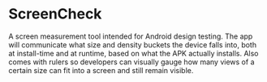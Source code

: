 # ScreenCheck
A screen measurement tool intended for Android design testing. The app will communicate what size and density buckets the device falls into, both at install-time and at runtime, based on what the APK actually installs. Also comes with rulers so developers can visually gauge how many views of a certain size can fit into a screen and still remain visible.
